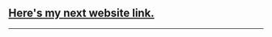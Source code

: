 ## [Here's my next website link.](https://static-next-js.vercel.app/)


--------------------------------------------------------------------------

